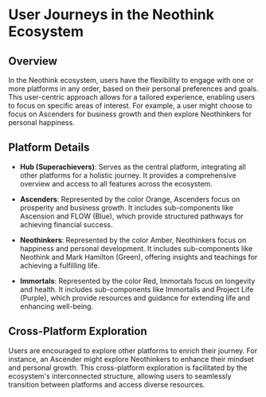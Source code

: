 # User Journeys in the Neothink Ecosystem

## Overview

In the Neothink ecosystem, users have the flexibility to engage with one or more platforms in any order, based on their personal preferences and goals. This user-centric approach allows for a tailored experience, enabling users to focus on specific areas of interest. For example, a user might choose to focus on Ascenders for business growth and then explore Neothinkers for personal happiness.

## Platform Details

- **Hub (Superachievers)**: Serves as the central platform, integrating all other platforms for a holistic journey. It provides a comprehensive overview and access to all features across the ecosystem.

- **Ascenders**: Represented by the color Orange, Ascenders focus on prosperity and business growth. It includes sub-components like Ascension and FLOW (Blue), which provide structured pathways for achieving financial success.

- **Neothinkers**: Represented by the color Amber, Neothinkers focus on happiness and personal development. It includes sub-components like Neothink and Mark Hamilton (Green), offering insights and teachings for achieving a fulfilling life.

- **Immortals**: Represented by the color Red, Immortals focus on longevity and health. It includes sub-components like Immortalis and Project Life (Purple), which provide resources and guidance for extending life and enhancing well-being.

## Cross-Platform Exploration

Users are encouraged to explore other platforms to enrich their journey. For instance, an Ascender might explore Neothinkers to enhance their mindset and personal growth. This cross-platform exploration is facilitated by the ecosystem's interconnected structure, allowing users to seamlessly transition between platforms and access diverse resources. 